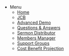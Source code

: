 <!-- _navbar.md -->

* Menu
  * [Home](/)
  * [JCB](component-builder/jcb.md "JCB")
  * [Advanced Demo](advanced-demo/advancedDemo.md "Advanced Demo")
  * [Questions & Answers](questionAndAnswer.md "Questions & Answers")
  * [Sermon Distributor](sermonDistributor.md "Sermon Distributor")
  * [Members Manager](membersManager.md "Members Manager")
  * [Support Groups](supportGroups.md "Support Groups")
  * [Cost Benefit Projection](costBenefitProjection.md "CBP")
